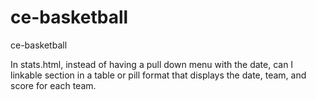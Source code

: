 # ce-basketball
ce-basketball


In stats.html, instead of having a pull down menu with the date, can I linkable section in a table or pill format that displays the date, team, and score for each team.